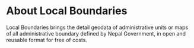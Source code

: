 # About Local Boundaries
Local Boundaries brings the detail geodata of administrative units or maps of all administrative boundary defined by Nepal Government, in open and reusable format for free of costs.
